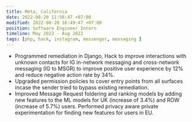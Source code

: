 ```yaml
---
title: Meta, California
date: 2022-08-20 11:58:47 +07:00
modified: 2022-08-20 16:49:47 +07:00
position: Software Engineer Intern
timeline: May 2022 - Aug 2022
tags: [php, hack, instagram, messenger, messaging ]
---
```

* Programmed remediation in Django, Hack to improve interactions with unknown contacts for IG in-network messaging and cross-network messaging (IG to MSGR) to improve positive user experience by 12% and reduce negative action rate by 34%.
* Upgraded permission policies to cover entry points from all surfaces incase the sender tried to bypass existing remediation.
* Improved Message Request foldering and ranking models by adding new features to the ML models for UK (increase of 3.4%) and ROW (increase of 5.7%) users. Performed privacy aware private experimentation for finding new features for users in EU.